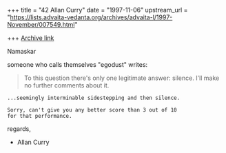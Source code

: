 +++
title = "42 Allan Curry"
date = "1997-11-06"
upstream_url = "https://lists.advaita-vedanta.org/archives/advaita-l/1997-November/007549.html"

+++
[Archive link](https://lists.advaita-vedanta.org/archives/advaita-l/1997-November/007549.html)

Namaskar

someone who calls themselves "egodust" writes:

>To this question there's only one legitimate answer: silence.
>I'll make no further comments about it.
>

    ...seemingly interminable sidestepping and then silence.

    Sorry, can't give you any better score than 3 out of 10
    for that performance.

regards,

- Allan Curry

